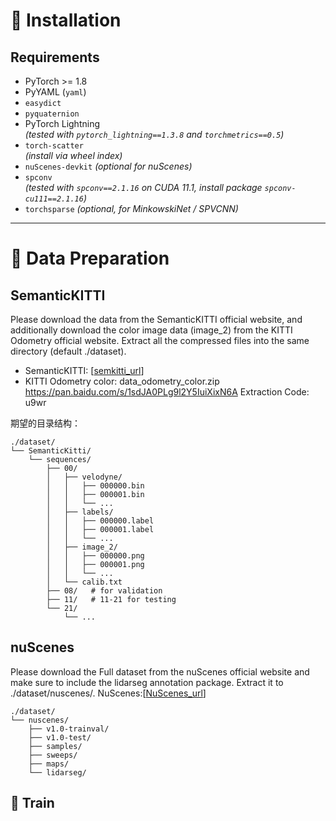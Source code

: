 # 🚀 Installation

## Requirements
- PyTorch >= 1.8
- PyYAML (`yaml`)
- `easydict`
- `pyquaternion`
- PyTorch Lightning  
  *(tested with `pytorch_lightning==1.3.8` and `torchmetrics==0.5`)*
- `torch-scatter`  
  *(install via wheel index)*
- `nuScenes-devkit` *(optional for nuScenes)*
- `spconv`  
  *(tested with `spconv==2.1.16` on CUDA 11.1, install package `spconv-cu111==2.1.16`)*
- `torchsparse` *(optional, for MinkowskiNet / SPVCNN)*

---



# 🚀 Data Preparation

## SemanticKITTI
Please download the data from the SemanticKITTI official website, and additionally download the color image data (image_2) from the KITTI Odometry official website. Extract all the compressed files into the same directory (default ./dataset).

- SemanticKITTI: [[semkitti_url](https://semantic-kitti.org/)]
- KITTI Odometry color:  data_odometry_color.zip
https://pan.baidu.com/s/1sdJA0PLg9l2Y5IuiXixN6A   Extraction Code: u9wr 

期望的目录结构：
```text
./dataset/
└── SemanticKitti/
    └── sequences/
        ├── 00/
        │   ├── velodyne/
        │   │   ├── 000000.bin
        │   │   ├── 000001.bin
        │   │   └── ...
        │   ├── labels/
        │   │   ├── 000000.label
        │   │   ├── 000001.label
        │   │   └── ...
        │   ├── image_2/
        │   │   ├── 000000.png
        │   │   ├── 000001.png
        │   │   └── ...
        │   └── calib.txt
        ├── 08/   # for validation
        ├── 11/   # 11-21 for testing
        └── 21/
            └── ...
```

## nuScenes

Please download the Full dataset  from the nuScenes official website and make sure to include the lidarseg annotation package. Extract it to ./dataset/nuscenes/.
NuScenes:[[NuScenes_url](https://www.nuscenes.org/)]
```
./dataset/
└── nuscenes/
    ├── v1.0-trainval/
    ├── v1.0-test/
    ├── samples/
    ├── sweeps/
    ├── maps/
    └── lidarseg/
```


## 🚀 Train

